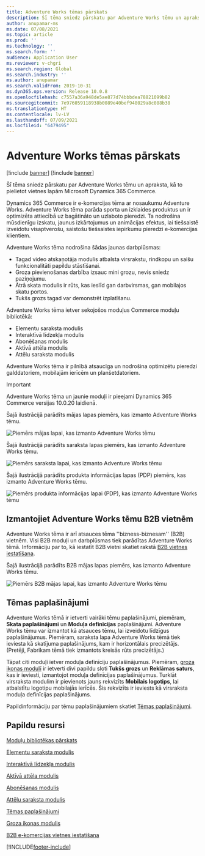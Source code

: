 ```yaml
---
title: Adventure Works tēmas pārskats
description: Šī tēma sniedz pārskatu par Adventure Works tēmu un apraksta, kā to pielietot vietnes lapām Microsoft Dynamics 365 Commerce.
author: anupamar-ms
ms.date: 07/08/2021
ms.topic: article
ms.prod: ''
ms.technology: ''
ms.search.form: ''
audience: Application User
ms.reviewer: v-chgri
ms.search.region: Global
ms.search.industry: ''
ms.author: anupamar
ms.search.validFrom: 2019-10-31
ms.dyn365.ops.version: Release 10.0.8
ms.openlocfilehash: c7557a36a948de5ae877d74bbbdea78821099b82
ms.sourcegitcommit: 7e976059118938b0089e40bef948029a8c088b38
ms.translationtype: HT
ms.contentlocale: lv-LV
ms.lasthandoff: 07/09/2021
ms.locfileid: "6479495"
---
```

# <a name="adventure-works-theme-overview"></a>Adventure Works tēmas pārskats

[!include [banner](includes/banner.md)]
[!include [banner](includes/preview-banner.md)]

Šī tēma sniedz pārskatu par Adventure Works tēmu un apraksta, kā to pielietot vietnes lapām Microsoft Dynamics 365 Commerce.

Dynamics 365 Commerce ir e-komercijas tēma ar nosaukumu Adventure Works. Adventure Works tēma parāda sporta un izklaides produktus un ir optimizēta attiecībā uz bagātināto un uzlaboto pieredzi. Ta nodrošina mūsdienīgu izskatu, jaunus izkārtojumus un animācijas efektus, lai tiešsaistē izveidotu visaptverošu, saistošu tiešsaistes iepirkumu pieredzi e-komercijas klientiem.

Adventure Works tēma nodrošina šādas jaunas darbplūsmas:

- Tagad video atskaņotāja modulis atbalsta virsrakstu, rindkopu un saišu funkcionalitāti papildu stāstīšanai.
- Groza pievienošanas darbība izsauc mini grozu, nevis sniedz paziņojumu.
- Ātrā skata modulis ir rūts, kas ieslīd gan darbvirsmas, gan mobilajos skatu portos.
- Tukšs grozs tagad var demonstrēt izplatīšanu.

Adventure Works tēma ietver sekojošos moduļus Commerce moduļu bibliotēkā:

- Elementu saraksta modulis
- Interaktīvā līdzekļa modulis
- Abonēšanas modulis
- Aktīvā attēla modulis
- Attēlu saraksta modulis

Adventure Works tēma ir pilnībā atsaucīga un nodrošina optimizētu pieredzi galddatoriem, mobilajām ierīcēm un planšetdatoriem.

> [!IMPORTANT]
> Adventure Works tēma un jaunie moduļi ir pieejami Dynamics 365 Commerce versijas 10.0.20 laidienā.

Šajā ilustrācijā parādīts mājas lapas piemērs, kas izmanto Adventure Works tēmu.

![Piemērs mājas lapai, kas izmanto Adventure Works tēmu](./media/aw_b2c.PNG)

Šajā ilustrācijā parādīts saraksta lapas piemērs, kas izmanto Adventure Works tēmu.

![Piemērs saraksta lapai, kas izmanto Adventure Works tēmu](./media/Aw_list.PNG)

Šajā ilustrācijā parādīts produkta informācijas lapas (PDP) piemērs, kas izmanto Adventure Works tēmu.

![Piemērs produkta informācijas lapai (PDP), kas izmanto Adventure Works tēmu](./media/aw_pdp.PNG)

## <a name="use-the-adventure-works-theme-for-b2b-sites"></a>Izmantojiet Adventure Works tēmu B2B vietnēm

Adventure Works tēma ir arī atsauces tēma ''bizness-biznesam'' (B2B) vietnēm. Visi B2B moduļi un darbplūsmas tiek parādītas Adventure Works tēmā. Informāciju par to, kā iestatīt B2B vietni skatiet rakstā [B2B vietnes iestatīšana](./b2b/set-up-b2b-site.md).

Šajā ilustrācijā parādīts B2B mājas lapas piemērs, kas izmanto Adventure Works tēmu.

![Piemērs B2B mājas lapai, kas izmanto Adventure Works tēmu](./media/aw_b2b.PNG)

## <a name="theme-extensions"></a>Tēmas paplašinājumi

Adventure Works tēmā ir ietverti vairāki tēmu paplašinājumi, piemēram, **Skata paplašinājumi** un **Moduļa definīcijas** paplašinājumi. Adventure Works tēmu var izmantot kā atsauces tēmu, lai izveidotu līdzīgus paplašinājumus. Piemēram, saraksta lapa Adventure Works tēmā tiek ieviesta kā skatījuma paplašinājums, kam ir horizontālais precizētājs. (Pretēji, Fabrikam tēmā tiek izmantots kreisās rūts precizētājs.)

Tāpat citi moduļi ietver moduļa definīciju paplašinājumus. Piemēram, [groza ikonas modulī](cart-icon-module.md) ir ietverti divi papildu sloti **Tukšs grozs** un **Reklāmas saturs**, kas ir ieviesti, izmantojot moduļa definīcijas paplašinājumus. Turklāt virsraksta modulim ir pievienots jauns rekvizīts **Mobilais logotips**, lai atbalstītu logotipu mobilajās ierīcēs. Šis rekvizīts ir ieviests kā virsraksta moduļa definīcijas paplašinājums.

Papildinformāciju par tēmu paplašinājumiem skatiet [Tēmas paplašinājumi](e-commerce-extensibility/theme-module-extensions.md).

## <a name="additional-resources"></a>Papildu resursi

[Moduļu bibliotēkas pārskats](starter-kit-overview.md)

[Elementu saraksta modulis](tile-list-module.md)

[Interaktīvā līdzekļa modulis](interactive-feature-module.md)

[Aktīvā attēla modulis](active-image-module.md)

[Abonēšanas modulis](subscribe-module.md)

[Attēlu saraksta modulis](image-list-module.md)

[Tēmas paplašinājumi](e-commerce-extensibility/theme-module-extensions.md)

[Groza ikonas modulis](cart-icon-module.md)

[B2B e-komercijas vietnes iestatīšana](./b2b/set-up-b2b-site.md)

[!INCLUDE[footer-include](../includes/footer-banner.md)]
